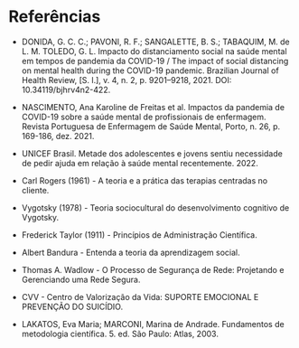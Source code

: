 # Referências

<!-- Inclua todas as referências (livros, artigos, sites, etc.) utilizadas no desenvolvimento do trabalho.

Exemplo:

- BENYON, David. **Interação humano-computador**. 2. ed. São Paulo: Pearson Prentice Hall, 2011.

- CORMEN, Thomas H et al. **Algoritmos:** teoria e prática. 4. ed. Rio de Janeiro: GEN LTC, 2024.
 
- ELMASRI, Ramez; NAVATHE, Sham. **Sistemas de banco de dados**. 7. ed. São Paulo: Pearson, c2019.

- RUSSELL, Stuart J.; NORVIG, Peter. **Inteligência artificial:** uma abordagem moderna. 4. ed. Rio de Janeiro, RJ: LTC, 2022.

- SUTHERLAND, Jeffrey Victor; SUTHERLAND, J. J. **Scrum:** a arte de fazer o dobro do trabalho na metade do tempo. Rio de Janeiro, RJ: Sextante, 2019. 254 p. -->

- DONIDA, G. C. C.; PAVONI, R. F.; SANGALETTE, B. S.; TABAQUIM, M. de L. M. TOLEDO, G. L. Impacto do distanciamento social na saúde mental em tempos de pandemia da COVID-19 / The impact of social distancing on mental health during the COVID-19 pandemic. Brazilian Journal of Health Review, [S. l.], v. 4, n. 2, p. 9201–9218, 2021. DOI: 10.34119/bjhrv4n2-422.

- NASCIMENTO, Ana Karoline de Freitas et al. Impactos da pandemia de COVID-19 sobre a saúde mental de profissionais de enfermagem. Revista Portuguesa de Enfermagem de Saúde Mental, Porto, n. 26, p. 169-186, dez. 2021.

- UNICEF Brasil. Metade dos adolescentes e jovens sentiu necessidade de pedir ajuda em relação à saúde mental recentemente. 2022.

- Carl Rogers (1961) - A teoria e a prática das terapias centradas no cliente.

- Vygotsky (1978) - Teoria sociocultural do desenvolvimento cognitivo de Vygotsky.

- Frederick Taylor (1911) - Princípios de Administração Científica.

- Albert Bandura - Entenda a teoria da aprendizagem social.

- Thomas A. Wadlow - O Processo de Segurança de Rede: Projetando e Gerenciando uma Rede Segura.

- CVV - Centro de Valorização da Vida: SUPORTE EMOCIONAL E PREVENÇÃO DO SUICÍDIO.

- LAKATOS, Eva Maria; MARCONI, Marina de Andrade. Fundamentos de metodologia científica. 5. ed. São Paulo: Atlas, 2003.

  
<!-- > **Links úteis**:
> - [Padrão PUC Minas de normalização ABNT](http://portal.pucminas.br/biblioteca/documentos/GUIA-COMPLETO-ABNT-Elaborar-formatar-trabalho-cientificoNOVO.pdf)
> - [Formato ABNT](https://www.normastecnicas.com/abnt/) -->
